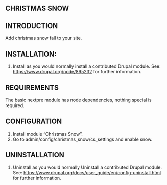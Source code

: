 CHRISTMAS SNOW
---------------------------

INTRODUCTION
-----------
  Add christmas snow fall to your site.

INSTALLATION:
-------------
  1. Install as you would normally install a contributed Drupal module. 
     See: https://www.drupal.org/node/895232 for further information.

REQUIREMENTS
------------
  The basic nextpre module has node dependencies, nothing special is required.

CONFIGURATION
-------------
  1. Install module “Christmas Snow”.
  2. Go to admin/config/christmas_snow/cs_settings and enable snow.

UNINSTALLATION
--------------
  1. Uninstall as you would normally Uninstall a contributed Drupal module. 
     See: https://www.drupal.org/docs/user_guide/en/config-uninstall.html 
     for further information.
